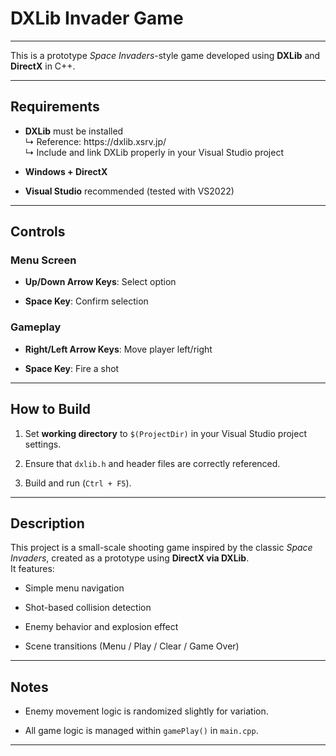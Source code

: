 <h1>DXLib Invader Game</h1>
<hr>
<p>This is a prototype <em>Space Invaders</em>-style game developed using <strong>DXLib</strong> and <strong>DirectX</strong> in C++.</p>
<hr>
<h2>Requirements</h2>
<ul>
    <li>
        <p><strong>DXLib</strong> must be installed<br>
        ↳ Reference: <a class="cursor-pointer" rel="noopener" target="_new">https://dxlib.xsrv.jp/</a><br>
        ↳ Include and link DXLib properly in your Visual Studio project</p>
    </li>
    <li>
        <p><strong>Windows + DirectX</strong></p>
    </li>
    <li>
        <p><strong>Visual Studio</strong> recommended (tested with VS2022)</p>
    </li>
</ul>
<hr>
<h2>Controls</h2>
<h3>Menu Screen</h3>
<ul>
    <li>
        <p><strong>Up/Down Arrow Keys</strong>: Select option</p>
    </li>
    <li>
        <p><strong>Space Key</strong>: Confirm selection</p>
    </li>
</ul>
<h3>Gameplay</h3>
<ul>
    <li>
        <p><strong>Right/Left Arrow Keys</strong>: Move player left/right</p>
    </li>
    <li>
        <p><strong>Space Key</strong>: Fire a shot</p>
    </li>
</ul>
<hr>
<h2>How to Build</h2>
<ol>
    <li>
        <p>Set <strong>working directory</strong> to <code>$(ProjectDir)</code> in your Visual Studio project settings.</p>
    </li>
    <li>
        <p>Ensure that <code>dxlib.h</code> and header files are correctly referenced.</p>
    </li>
    <li>
        <p>Build and run (<code>Ctrl + F5</code>).</p>
    </li>
</ol>
<hr>
<h2>Description</h2>
<p>This project is a small-scale shooting game inspired by the classic <em>Space Invaders</em>, created as a prototype using <strong>DirectX via DXLib</strong>.<br>
It features:</p>
<ul>
    <li>
        <p>Simple menu navigation</p>
    </li>
    <li>
        <p>Shot-based collision detection</p>
    </li>
    <li>
        <p>Enemy behavior and explosion effect</p>
    </li>
    <li>
        <p>Scene transitions (Menu / Play / Clear / Game Over)</p>
    </li>
</ul>
<hr>
<h2>Notes</h2>
<ul>
    <li>
        <p>Enemy movement logic is randomized slightly for variation.</p>
    </li>
    <li>
        <p>All game logic is managed within <code>gamePlay()</code> in <code>main.cpp</code>.</p>
    </li>
</ul>
<hr>

